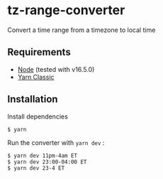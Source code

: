 # tz-range-converter

Convert a time range from a timezone to local time

## Requirements

- [Node](https://nodejs.org/) (tested with v16.5.0)
- [Yarn Classic](https://classic.yarnpkg.com/)

## Installation

Install dependencies

```
$ yarn
```

Run the converter with `yarn dev` :

```
$ yarn dev 11pm-4am ET
$ yarn dev 23:00-04:00 ET
$ yarn dev 23-4 ET
```
